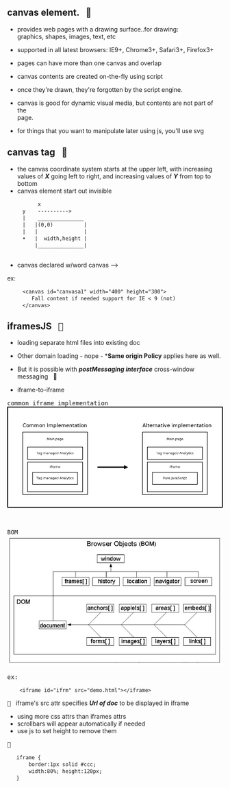 ## canvas element. &nbsp; :feet:

- provides web pages with a drawing surface..for drawing:    
  graphics, shapes, images, text, etc

- supported in all latest browsers: IE9+, Chrome3+, Safari3+, Firefox3+

- pages can have more than one canvas and overlap
- canvas contents are created on-the-fly using script
- once they're drawn, they're forgotten by the script engine.
- canvas is good for dynamic visual media, but contents are not part of the   
  page.
- for things that you want to manipulate later using js, you'll use svg


## canvas tag  &nbsp; :ocean:

- the canvas coordinate system starts at the upper left, with increasing
  values of ***X*** going left to right, and increasing values of ***Y*** from
  top to bottom
- canvas element start out invisible
  

 ``` 
           x
      y    ---------->
      |    _______________
      |   |(0,0)          |
      |   |               |  
      •   |  width,height |
          |_______________| 
         
 ```     
 
 - canvas declared w/word canvas -->  ***<canvas>***
 
 ex:
 
 ```
      <canvas id="canvasa1" width="400" height="300">
         Fall content if needed support for IE < 9 (not)
      </canvas>
 
 ```




## iframesJS &nbsp; <kbd>:trumpet:</kbd>
- loading separate html files into existing doc
- Other domain loading - nope - ***Same origin Policy** applies here as well.
- But it is possible with ***postMessaging interface*** cross-window messaging &nbsp; :rocket:

- iframe-to-iframe

<kbd>common iframe implementation</kbd>
![](iframes/images/commonIframe.png)

<br/>

<kbd>BOM</kbd>
<br/>
![](iframes/images/bom1.jpg)   



<kbd>ex:</kbd>

```
    <iframe id="ifrm" src="demo.html"></iframe>

```

<kbd>:checkered_flag:</kbd> &nbsp; iframe's src attr specifies ***Url of doc*** to be displayed in iframe
- using more css attrs than iframes attrs
- scrollbars will appear automatically if needed
- use js to set height to remove them

<kbd>:closed_umbrella:</kbd>
```
   iframe {
       border:1px solid #ccc;
       width:80%; height:120px;
   }

```
